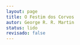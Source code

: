 ```yaml
---
layout: page
title: O Festim dos Corvos
autor: George R. R. Martin
status: lido
revisado: false
---
```

